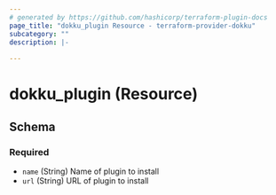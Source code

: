 ```yaml
---
# generated by https://github.com/hashicorp/terraform-plugin-docs
page_title: "dokku_plugin Resource - terraform-provider-dokku"
subcategory: ""
description: |-
  
---
```


# dokku_plugin (Resource)





<!-- schema generated by tfplugindocs -->
## Schema

### Required

- `name` (String) Name of plugin to install
- `url` (String) URL of plugin to install


